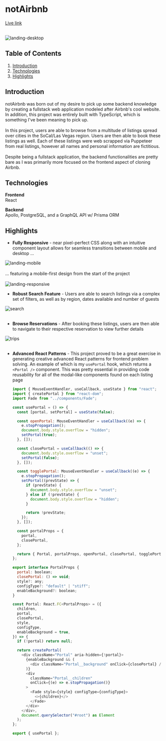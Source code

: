 # notAirbnb
[Live link](https://not-airbnb.netlify.app/)</br></br>

![landing-desktop](https://user-images.githubusercontent.com/19617238/138088617-983edad3-57dd-483b-aa61-938c4de24982.gif)

## Table of Contents
1. [Introduction](#introduction)
2. [Technologies](#technologies)
3. [Highlights](#highlights)

## Introduction

notAirbnb was born out of my desire to pick up some backend knowledge by creating a fullstack web application modeled after Airbnb's cool website. In addition, this project was entirely built with TypeScript, which is something I've been meaning to pick up.
</br>
</br>
In this project, users are able to browse from a multitude of listings spread over cities in the SoCal/Las Vegas region. Users are then able to book these listings as well. Each of these listings were web scrapped via Puppeteer from real listings, however all names and personal information are fictitious.
</br>
</br>
Despite being a fullstack application, the backend functionalities are pretty bare as I was primarily more focused on the frontend aspect of cloning Airbnb.

## Technologies

**Frontend** <br/> 
React

**Backend** <br/>
Apollo, PostgreSQL, and a GraphQL API w/ Prisma ORM 

## Highlights
* **Fully Responsive** - near pixel-perfect CSS along with an intuitive component layout allows for seamless transitions between mobile and desktop ... 

![landing-mobile](https://user-images.githubusercontent.com/19617238/138088611-254a31dd-f090-4048-ac53-a50d2d6af44b.gif)
</br>
</br>
... featuring a mobile-first design from the start of the project
</br>
</br>
![landing-responsive](https://user-images.githubusercontent.com/19617238/138088587-91c1f36b-bacd-4da8-a5ac-77e52ee6e6c7.gif)
</br>

* **Robust Search Feature** - Users are able to search listings via a complex set of filters, as well as by region, dates available and number of guests 

![search](https://user-images.githubusercontent.com/19617238/138088607-aa84cf83-4ce4-4063-bcab-e1f463dde58b.gif)
</br>
</br>

* **Browse Reservations** - After booking these listings, users are then able to navigate to their respective reservation to view further details

![trips](https://user-images.githubusercontent.com/19617238/138088666-c7749caa-970e-41f5-b734-8a0eac67be6e.gif)
</br>
</br>

* **Advanced React Patterns** - This project proved to be a great exercise in generating creative advanced React patterns for frontend problem solving. An example of which is my ```usePortal``` hook, which returns a ```<Portal />``` component. This was pretty essential in providing code reusability for all of the modal-like components found on each listing page

  ``` javascript
  import { MouseEventHandler, useCallback, useState } from "react";
  import { createPortal } from "react-dom";
  import Fade from "../components/Fade";

  const usePortal = () => {
    const [portal, setPortal] = useState(false);

    const openPortal: MouseEventHandler = useCallback((e) => {
      e.stopPropagation();
      document.body.style.overflow = "hidden";
      setPortal(true);
    }, []);

    const closePortal = useCallback(() => {
      document.body.style.overflow = "unset";
      setPortal(false);
    }, []);

    const togglePortal: MouseEventHandler = useCallback((e) => {
      e.stopPropagation();
      setPortal((prevState) => {
        if (prevState) {
          document.body.style.overflow = "unset";
        } else if (!prevState) {
          document.body.style.overflow = "hidden";
        }

        return !prevState;
      });
    }, []);

    const portalProps = {
      portal,
      closePortal,
    };

    return { Portal, portalProps, openPortal, closePortal, togglePortal };
  };

  export interface PortalProps {
    portal: boolean;
    closePortal: () => void;
    style?: any;
    configType?: "default" | "stiff";
    enableBackground?: boolean;
  }

  const Portal: React.FC<PortalProps> = ({
    children,
    portal,
    closePortal,
    style,
    configType,
    enableBackground = true,
  }) => {
    if (!portal) return null;

    return createPortal(
      <div className="Portal" aria-hidden={!portal}>
        {enableBackground && (
          <div className="Portal__background" onClick={closePortal} />
        )}
        <div
          className="Portal__children"
          onClick={(e) => e.stopPropagation()}
        >
          <Fade style={style} configType={configType}>
            <>{children}</>
          </Fade>
        </div>
      </div>,
      document.querySelector("#root") as Element
    );
  };

  export { usePortal };
  ```
